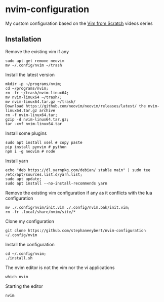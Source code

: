 # nvim-configuration

My custom configuration based on the [Vim from Scratch](https://github.com/LunarVim/Neovim-from-scratch.git) videos series

## Installation

Remove the existing vim if any

```
sudo apt-get remove neovim
mv ~/.config/nvim ~/trash
```

Install the latest version
```
mkdir -p ~/programs/nvim;
cd ~/programs/nvim;
rm -fr ~/trash/nvim-linux64;
mv nvim-linux64 ~/trash/;
mv nvim-linux64.tar.gz ~/trash/
Download https://github.com/neovim/neovim/releases/latest/ the nvim-linux64.tar.gz archive
rm -f nvim-linux64.tar;
gzip -d nvim-linux64.tar.gz;
tar -xvf nvim-linux64.tar
```

Install some plugins
```
sudo apt install xsel # copy paste
pip install pynvim # python
npm i -g neovim # node
```

Install yarn
```
echo "deb https://dl.yarnpkg.com/debian/ stable main" | sudo tee /etc/apt/sources.list.d/yarn.list;
sudo apt update;
sudo apt install --no-install-recommends yarn
```

Remove the existing vim configuration if any as it conflicts with the lua configuration
```
mv ./.config/nvim/init.vim ./.config/nvim.bak/init.vim;
rm -fr .local/share/nvim/site/*
```

Clone my configuration
```
git clone https://github.com/stephaneeybert/nvim-configuration  ~/.config/nvim
```

Install the configuration
```
cd ~/.config/nvim;
./install.sh
```

The nvim editor is not the vim nor the vi applications
```
which nvim
```

Starting the editor
```
nvim
```
